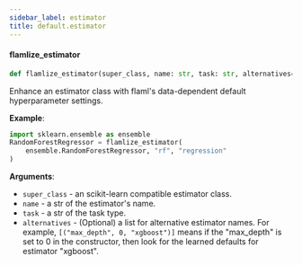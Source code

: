 ```yaml
---
sidebar_label: estimator
title: default.estimator
---
```


#### flamlize\_estimator

```python
def flamlize_estimator(super_class, name: str, task: str, alternatives=None)
```

Enhance an estimator class with flaml's data-dependent default hyperparameter settings.

**Example**:

  
```python
import sklearn.ensemble as ensemble
RandomForestRegressor = flamlize_estimator(
    ensemble.RandomForestRegressor, "rf", "regression"
)
```
  

**Arguments**:

- `super_class` - an scikit-learn compatible estimator class.
- `name` - a str of the estimator's name.
- `task` - a str of the task type.
- `alternatives` - (Optional) a list for alternative estimator names. For example,
        ```[("max_depth", 0, "xgboost")]``` means if the "max_depth" is set to 0
        in the constructor, then look for the learned defaults for estimator "xgboost".


